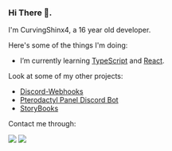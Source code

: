 ### Hi There 👋.

I'm CurvingShinx4, a 16 year old developer.

Here's some of the things I'm doing:

* I’m currently learning [TypeScript](https://www.typescriptlang.org/) and [React](https://reactjs.org/).

Look at some of my other projects:

* [Discord-Webhooks](https://github.com/CurvingSphinx4/discord-webhooks)
* [Pterodactyl Panel Discord Bot](https://github.com/CurvingSphinx4/pterodactyl-discord)
* [StoryBooks](https://github.com/CurvingSphinx4/StoryBooks)

Contact me through: 

[![](https://img.shields.io/twitter/follow/CurvingSphinx4?color=%231DA1F2&logo=twitter&style=for-the-badge)](https://twitter.com/CurvingSphinx4)
[![](https://img.shields.io/badge/CurvingSphinx4%230036-Add%20Me-7289DA?style=for-the-badge&logo=discord)](https://discord.gg/ReNGph5)
